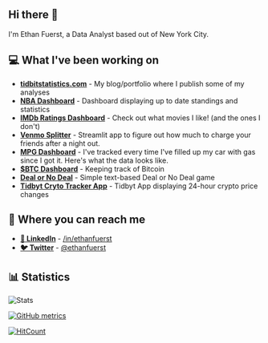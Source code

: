 ## Hi there 👋

I'm Ethan Fuerst, a Data Analyst based out of New York City.

## 💻 What I've been working on

* **[tidbitstatistics.com](https://www.tidbitstatistics.com)** - My blog/portfolio where I publish some of my analyses
* **[NBA Dashboard](https://tidbitstatistics.com/nba-dashboard/)** - Dashboard displaying up to date standings and statistics
* **[IMDb Ratings Dashboard](https://tidbitstatistics.com/imdb-ratings-dashboard/)** - Check out what movies I like! (and the ones I don't)
* **[Venmo Splitter](https://tidbitstatistics.com/venmo-splitter/)** - Streamlit app to figure out how much to charge your friends after a night out.
* **[MPG Dashboard](https://tidbitstatistics.com/mpg-dashboard/)** - I've tracked every time I've filled up my car with gas since I got it. Here's what the data looks like.
* **[$BTC Dashboard](https://tidbitstatistics.com/bitcoin-dashboard/)** - Keeping track of Bitcoin
* **[Deal or No Deal](https://github.com/ethanfuerst/deal-or-no-deal)** - Simple text-based Deal or No Deal game
* **[Tidbyt Cryto Tracker App](https://github.com/tidbyt/community/pull/264)** - Tidbyt App displaying 24-hour crypto price changes

## 📣 Where you can reach me

* **[💼 LinkedIn](https://www.linkedin.com/in/ethanfuerst)** - [/in/ethanfuerst](https://www.linkedin.com/in/ethanfuerst)
* **[🐦 Twitter](https://twitter.com/ethanfuerst)** - [@ethanfuerst](https://twitter.com/ethanfuerst)

## 📊 Statistics

![Stats](https://github-readme-stats.vercel.app/api?username=ethanfuerst&show_icons=true)

[![GitHub metrics](https://metrics.lecoq.io/ethanfuerst?base.community=0&base.repositories=0&base.metadata=0)](https://github.com/lowlighter/metrics)

[![HitCount](https://hits.dwyl.com/ethanfuerst/ethanfuerst.svg)](http://hits.dwyl.com/ethanfuerst/ethanfuerst)

